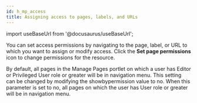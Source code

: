 ```yaml
---
id: h_mp_access
title: Assigning access to pages, labels, and URLs
---
```

import useBaseUrl from '@docusaurus/useBaseUrl';



You can set access permissions by navigating to the page, label, or URL to which you want to assign or modify access. Click the **Set page permissions** icon to change permissions for the resource.

By default, all pages in the Manage Pages portlet on which a user has Editor or Privileged User role or greater will be in navigation menu. This setting can be changed by modifying the showbypermission value to no. When this parameter is set to no, all pages on which the user has User role or greater will be in navigation menu.


